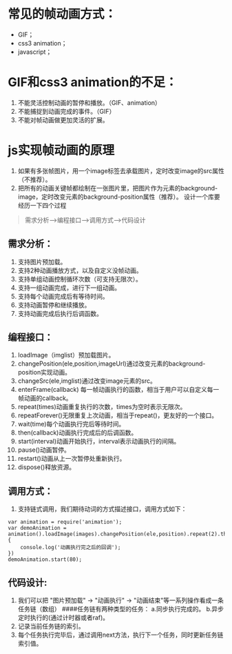 # 常见的帧动画方式：
- GIF；
- css3 animation；
- javascript；
# GIF和css3 animation的不足：
1. 不能灵活控制动画的暂停和播放。（GIF、animation）
2. 不能捕捉到动画完成的事件。（GIF）
3. 不能对帧动画做更加灵活的扩展。
# js实现帧动画的原理
1. 如果有多张帧图片，用一个image标签去承载图片，定时改变image的src属性（不推荐）。
2. 把所有的动画关键帧都绘制在一张图片里，把图片作为元素的background-image，定时改变元素的background-position属性（推荐）。
设计一个库要经历一下四个过程
>需求分析—>编程接口—>调用方式—>代码设计
## 需求分析：
1. 支持图片预加载。
2. 支持2种动画播放方式，以及自定义没帧动画。
3. 支持单组动画控制循环次数（可支持无限次）。
4. 支持一组动画完成，进行下一组动画。
5. 支持每个动画完成后有等待时间。
6. 支持动画暂停和继续播放。
7. 支持动画完成后执行后调函数。
## 编程接口：
1. loadImage（imglist）预加载图片。
2. changePosition(ele,position,imageUrl)通过改变元素的background-position实现动画。
3. changeSrc(ele,imglist)通过改变image元素的src。
4. enterFrame(callback)    每一帧动画执行的函数，相当于用户可以自定义每一帧动画的callback。
5. repeat(times)动画重复执行的次数，times为空时表示无限次。
6. repeatForever()无限重复上次动画，相当于repeat()，更友好的一个接口。
7. wait(time)每个动画执行完后等待时间。
8. then(callback)动画执行完成后的后调函数。
9. start(interval)动画开始执行，interval表示动画执行的间隔。
10. pause()动画暂停。
11. restart()动画从上一次暂停处重新执行。
12. dispose()释放资源。
## 调用方式：
1. 支持链式调用，我们期待动词的方式描述接口，调用方式如下：
```
var animation = require('animation');
var demoAnimation = animation().loadImage(images).changePosition(ele,position).repeat(2).then(function(){
    console.log('动画执行完之后的回调');
})
demoAnimation.start(80);
```
## 代码设计:
1. 我们可以把 "图片预加载" -> "动画执行" -> "动画结束"等一系列操作看成一条任务链（数组）
####任务链有两种类型的任务：
a.同步执行完成的。
b.异步定时执行的(通过计时器或者raf)。
2. 记录当前任务链的索引。
3. 每个任务执行完毕后，通过调用next方法，执行下一个任务，同时更新任务链索引值。
